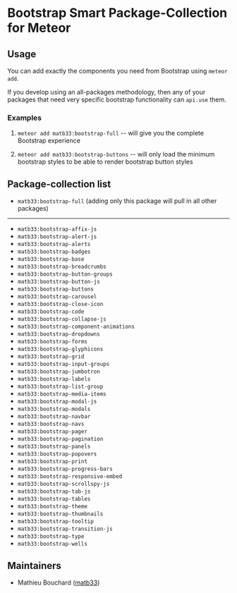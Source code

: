 # Bootstrap Smart Package-Collection for Meteor

## Usage

You can add exactly the components you need from Bootstrap using `meteor add`.

If you develop using an all-packages methodology, then any of your packages that
need very specific bootstrap functionality can `api.use` them.

### Examples

1. `meteor add matb33:bootstrap-full` -- will give you the complete Bootstrap experience

2. `meteor add matb33:bootstrap-buttons` -- will only load the minimum bootstrap styles to be able to render bootstrap button styles

## Package-collection list

- `matb33:bootstrap-full` (adding only this package will pull in all other packages)

---

- `matb33:bootstrap-affix-js`
- `matb33:bootstrap-alert-js`
- `matb33:bootstrap-alerts`
- `matb33:bootstrap-badges`
- `matb33:bootstrap-base`
- `matb33:bootstrap-breadcrumbs`
- `matb33:bootstrap-button-groups`
- `matb33:bootstrap-button-js`
- `matb33:bootstrap-buttons`
- `matb33:bootstrap-carousel`
- `matb33:bootstrap-close-icon`
- `matb33:bootstrap-code`
- `matb33:bootstrap-collapse-js`
- `matb33:bootstrap-component-animations`
- `matb33:bootstrap-dropdowns`
- `matb33:bootstrap-forms`
- `matb33:bootstrap-glyphicons`
- `matb33:bootstrap-grid`
- `matb33:bootstrap-input-groups`
- `matb33:bootstrap-jumbotron`
- `matb33:bootstrap-labels`
- `matb33:bootstrap-list-group`
- `matb33:bootstrap-media-items`
- `matb33:bootstrap-modal-js`
- `matb33:bootstrap-modals`
- `matb33:bootstrap-navbar`
- `matb33:bootstrap-navs`
- `matb33:bootstrap-pager`
- `matb33:bootstrap-pagination`
- `matb33:bootstrap-panels`
- `matb33:bootstrap-popovers`
- `matb33:bootstrap-print`
- `matb33:bootstrap-progress-bars`
- `matb33:bootstrap-responsive-embed`
- `matb33:bootstrap-scrollspy-js`
- `matb33:bootstrap-tab-js`
- `matb33:bootstrap-tables`
- `matb33:bootstrap-theme`
- `matb33:bootstrap-thumbnails`
- `matb33:bootstrap-tooltip`
- `matb33:bootstrap-transition-js`
- `matb33:bootstrap-type`
- `matb33:bootstrap-wells`

## Maintainers

- Mathieu Bouchard ([matb33](https://github.com/matb33))